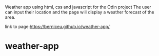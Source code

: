 Weather app using html, css and javascript for the Odin project
The user can input their location and the page will display a weather forecast of the area.

link to page:https://berniceu.github.io/weather-app/


# weather-app


